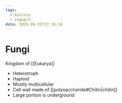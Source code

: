 ```yaml
---
tags:
  - bio/eco
  - cegep/3
date: 2025-09-25T17:18:14
---
```


# Fungi

Kingdom of [[Eukarya]]

- Heterotroph
- Haploid
- Mostly multicellular
- Cell wall made of [[polysaccharide#Chitin|chitin]]
- Large portion is underground